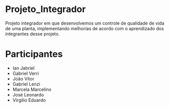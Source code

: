 # Projeto_Integrador

Projeto integrador em que desenvolvemos um controle de qualidade de vida de uma planta, implementando melhorias de acordo com o aprendizado dos integrantes desse projeto. 

# Participantes
- Ian Jabriel
- Gabriel Verri
- João Vitor
- Gabriel Lenzi
- Marcela Marcelino
- José Leonardo
- Vírgilio Eduardo
